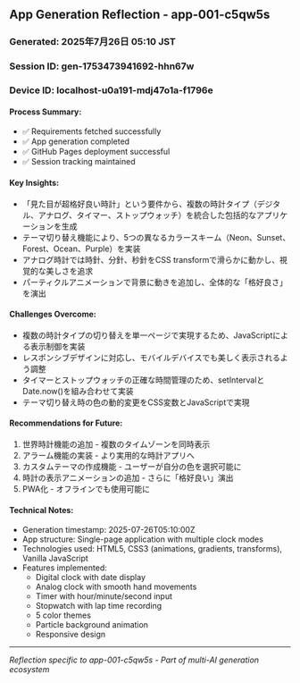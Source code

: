## App Generation Reflection - app-001-c5qw5s

### Generated: 2025年7月26日 05:10 JST
### Session ID: gen-1753473941692-hhn67w  
### Device ID: localhost-u0a191-mdj47o1a-f1796e

#### Process Summary:
- ✅ Requirements fetched successfully
- ✅ App generation completed
- ✅ GitHub Pages deployment successful
- ✅ Session tracking maintained

#### Key Insights:
- 「見た目が超格好良い時計」という要件から、複数の時計タイプ（デジタル、アナログ、タイマー、ストップウォッチ）を統合した包括的なアプリケーションを生成
- テーマ切り替え機能により、5つの異なるカラースキーム（Neon、Sunset、Forest、Ocean、Purple）を実装
- アナログ時計では時針、分針、秒針をCSS transformで滑らかに動かし、視覚的な美しさを追求
- パーティクルアニメーションで背景に動きを追加し、全体的な「格好良さ」を演出

#### Challenges Overcome:
- 複数の時計タイプの切り替えを単一ページで実現するため、JavaScriptによる表示制御を実装
- レスポンシブデザインに対応し、モバイルデバイスでも美しく表示されるよう調整
- タイマーとストップウォッチの正確な時間管理のため、setIntervalとDate.now()を組み合わせて実装
- テーマ切り替え時の色の動的変更をCSS変数とJavaScriptで実現

#### Recommendations for Future:
1. 世界時計機能の追加 - 複数のタイムゾーンを同時表示
2. アラーム機能の実装 - より実用的な時計アプリへ
3. カスタムテーマの作成機能 - ユーザーが自分の色を選択可能に
4. 時計の表示アニメーションの追加 - さらに「格好良い」演出
5. PWA化 - オフラインでも使用可能に

#### Technical Notes:
- Generation timestamp: 2025-07-26T05:10:00Z
- App structure: Single-page application with multiple clock modes
- Technologies used: HTML5, CSS3 (animations, gradients, transforms), Vanilla JavaScript
- Features implemented:
  - Digital clock with date display
  - Analog clock with smooth hand movements
  - Timer with hour/minute/second input
  - Stopwatch with lap time recording
  - 5 color themes
  - Particle background animation
  - Responsive design

---
*Reflection specific to app-001-c5qw5s - Part of multi-AI generation ecosystem*
